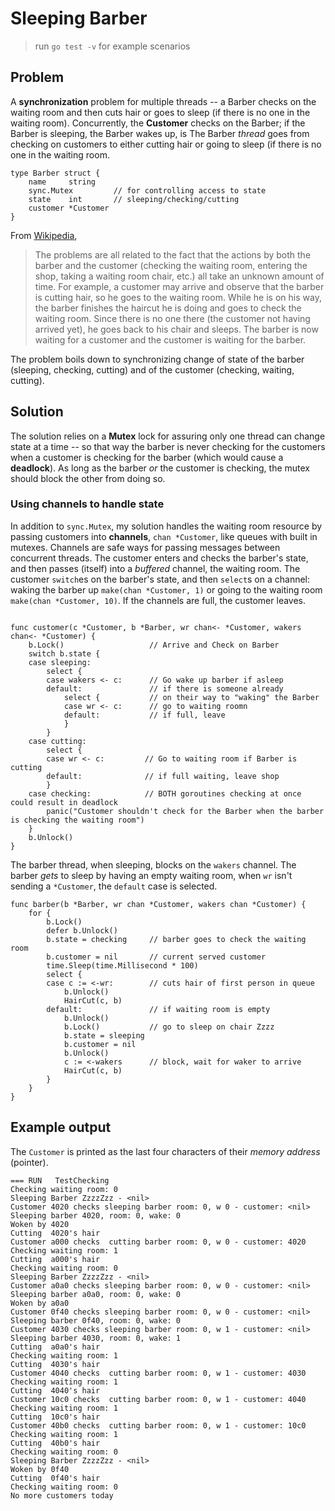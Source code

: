 # Sleeping Barber

> run `go test -v` for example scenarios

## Problem

A **synchronization** problem for multiple threads -- a Barber checks on the waiting room and then cuts hair or goes to sleep (if there is no one in the waiting room). Concurrently, the **Customer** checks on the Barber; if the Barber is sleeping, the Barber wakes up, is  The Barber _thread_ goes from checking on customers to either cutting hair or going to sleep (if there is no one in the waiting room.

```
type Barber struct {
    name     string
    sync.Mutex         // for controlling access to state
    state    int       // sleeping/checking/cutting
    customer *Customer
}
```

From [Wikipedia](https://en.wikipedia.org/wiki/Sleeping_barber_problem),

> The problems are all related to the fact that the actions by both the barber and the customer (checking the waiting room, entering the shop, taking a waiting room chair, etc.) all take an unknown amount of time. For example, a customer may arrive and observe that the barber is cutting hair, so he goes to the waiting room. While he is on his way, the barber finishes the haircut he is doing and goes to check the waiting room. Since there is no one there (the customer not having arrived yet), he goes back to his chair and sleeps. The barber is now waiting for a customer and the customer is waiting for the barber.

The problem boils down to synchronizing change of state of the barber (sleeping, checking, cutting) and of the customer (checking, waiting, cutting).


## Solution

The solution relies on a **Mutex** lock for assuring only one thread can change state at a time -- so that way the barber is never checking for the customers when a customer is checking for the barber (which would cause a **deadlock**). As long as the barber _or_ the customer is checking, the mutex should block the other from doing so.

### Using channels to handle state

In addition to `sync.Mutex`, my solution handles the waiting room resource by passing customers into **channels**, `chan *Customer`, like queues with built in mutexes. Channels are safe ways for passing messages between concurrent threads. The customer enters and checks the barber's state, and then passes (itself) into a _buffered_ channel, the waiting room. The customer `switch`es on the barber's state, and then `select`s on a channel: waking the barber up `make(chan *Customer, 1)` or going to the waiting room `make(chan *Customer, 10)`. If the channels are full, the customer leaves.

```

func customer(c *Customer, b *Barber, wr chan<- *Customer, wakers chan<- *Customer) {
    b.Lock()                   // Arrive and Check on Barber
    switch b.state {
    case sleeping:
        select {
        case wakers <- c:      // Go wake up barber if asleep
        default:               // if there is someone already
            select {           // on their way to "waking" the Barber
            case wr <- c:      // go to waiting roomn
            default:           // if full, leave
            }
        }
    case cutting:
        select {
        case wr <- c:         // Go to waiting room if Barber is cutting
        default:              // if full waiting, leave shop
        }
    case checking:            // BOTH goroutines checking at once could result in deadlock
        panic("Customer shouldn't check for the Barber when the barber is checking the waiting room")
    }
    b.Unlock()
}
```

The barber thread, when sleeping, blocks on the `wakers` channel. The barber _gets_ to sleep by having an empty waiting room, when `wr` isn't sending a `*Customer`, the `default` case is selected.

```
func barber(b *Barber, wr chan *Customer, wakers chan *Customer) {
    for {
        b.Lock()
        defer b.Unlock()
        b.state = checking     // barber goes to check the waiting room
        b.customer = nil       // current served customer
        time.Sleep(time.Millisecond * 100)
        select {
        case c := <-wr:        // cuts hair of first person in queue
            b.Unlock()
            HairCut(c, b)
        default:               // if waiting room is empty
            b.Unlock()
            b.Lock()           // go to sleep on chair Zzzz
            b.state = sleeping
            b.customer = nil
            b.Unlock()
            c := <-wakers      // block, wait for waker to arrive
            HairCut(c, b)
        }
    }
}
```

## Example output

The `Customer` is printed as the last four characters of their _memory address_ (pointer).

```
=== RUN   TestChecking
Checking waiting room: 0
Sleeping Barber ZzzzZzz - <nil>
Customer 4020 checks sleeping barber room: 0, w 0 - customer: <nil>
Sleeping barber 4020, room: 0, wake: 0
Woken by 4020
Cutting  4020's hair
Customer a000 checks  cutting barber room: 0, w 0 - customer: 4020
Checking waiting room: 1
Cutting  a000's hair
Checking waiting room: 0
Sleeping Barber ZzzzZzz - <nil>
Customer a0a0 checks sleeping barber room: 0, w 0 - customer: <nil>
Sleeping barber a0a0, room: 0, wake: 0
Woken by a0a0
Customer 0f40 checks sleeping barber room: 0, w 0 - customer: <nil>
Sleeping barber 0f40, room: 0, wake: 0
Customer 4030 checks sleeping barber room: 0, w 1 - customer: <nil>
Sleeping barber 4030, room: 0, wake: 1
Cutting  a0a0's hair
Checking waiting room: 1
Cutting  4030's hair
Customer 4040 checks  cutting barber room: 0, w 1 - customer: 4030
Checking waiting room: 1
Cutting  4040's hair
Customer 10c0 checks  cutting barber room: 0, w 1 - customer: 4040
Checking waiting room: 1
Cutting  10c0's hair
Customer 40b0 checks  cutting barber room: 0, w 1 - customer: 10c0
Checking waiting room: 1
Cutting  40b0's hair
Checking waiting room: 0
Sleeping Barber ZzzzZzz - <nil>
Woken by 0f40
Cutting  0f40's hair
Checking waiting room: 0
No more customers today
```
